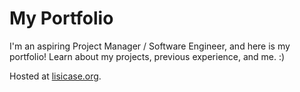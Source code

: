 # My Portfolio

I'm an aspiring Project Manager / Software Engineer, and here is my portfolio!
Learn about my projects, previous experience, and me. :)

Hosted at [lisicase.org](https://lisicase.org).
